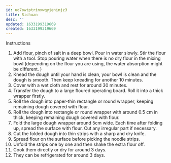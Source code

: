 ```yaml
---
id: uo7owtptrinxwqyjeninjz3
title: Sichuan
desc: ''
updated: 1633199319669
created: 1633199319669
---
```


Instructions

1. Add flour, pinch of salt in a deep bowl. Pour in water slowly. Stir the flour with a tool. Stop pouring water when there is no dry flour in the mixing bowl (depending on the flour you are using, the water absorption might be different. )
2. Knead the dough until your hand is clean, your bowl is clean and the dough is smooth. Then keep kneading for another 10 minutes.
3. Cover with a wet cloth and rest for around 30 minutes.
4. Transfer the dough to a large floured operating board. Roll it into a thick wrapper firstly.
5. Roll the dough into paper-thin rectangle or round wrapper, keeping remaining dough covered with flour.
6. Roll the dough into rectangle or round wrapper with around 0.5 cm in thick, keeping remaining dough covered with flour.
7. Fold the large dough wrapper around 5cm wide. Each time after folding up, spread the surface with flour. Cut any irregular part if necessary.
8. Cut the folded dough into thin strips with a sharp and dry knife.
9. Spread flour on the surface before picking the noodle strips.
10. Unfold the strips one by one and then shake the extra flour off.
11. Cook them directly or dry for around 3 days.
12. They can be refrigerated for around 3 days.
